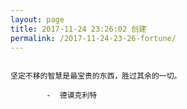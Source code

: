 ```yaml
---
layout: page
title: 2017-11-24 23:26:02 创建
permalink: /2017-11-24-23-26-fortune/
---
```

```

坚定不移的智慧是最宝贵的东西，胜过其余的一切。

        -  德谟克利特

```
